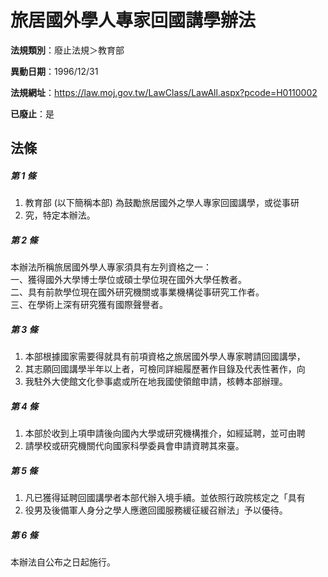 # 旅居國外學人專家回國講學辦法

**法規類別**：廢止法規＞教育部

**異動日期**：1996/12/31  

**法規網址**：https://law.moj.gov.tw/LawClass/LawAll.aspx?pcode=H0110002

**已廢止**：是



## 法條
##### 第 1 條
1. 教育部 (以下簡稱本部) 為鼓勵旅居國外之學人專家回國講學，或從事研
1. 究，特定本辦法。

##### 第 2 條
本辦法所稱旅居國外學人專家須具有左列資格之一：  
一、獲得國外大學博士學位或碩士學位現在國外大學任教者。  
二、具有前款學位現在國外研究機關或事業機構從事研究工作者。  
三、在學術上深有研究獲有國際聲譽者。

##### 第 3 條
1. 本部根據國家需要得就具有前項資格之旅居國外學人專家聘請回國講學，
1. 其志願回國講學半年以上者，可檢同詳細履歷著作目錄及代表性著作，向
1. 我駐外大使館文化參事處或所在地我國使領館申請，核轉本部辦理。

##### 第 4 條
1. 本部於收到上項申請後向國內大學或研究機構推介，如經延聘，並可由聘
1. 請學校或研究機關代向國家科學委員會申請資聘其來臺。

##### 第 5 條
1. 凡已獲得延聘回國講學者本部代辦入境手續。並依照行政院核定之「具有
1. 役男及後備軍人身分之學人應邀回國服務緩征緩召辦法」予以優待。

##### 第 6 條
本辦法自公布之日起施行。


